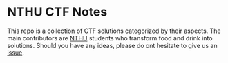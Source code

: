 # NTHU CTF Notes

This repo is a collection of CTF solutions categorized by their aspects.
The main contributors are [NTHU](http://www.nthu.edu.tw/) students who transform food and drink into solutions.
Should you have any ideas, please do ont hesitate to give us an [issue](https://github.com/NTHU-CTF-Group/NTHU_CTF_Notes/issues).
